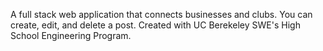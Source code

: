 A full stack web application that connects businesses and clubs. You can create, edit, and delete a post. 
Created with UC Berekeley SWE's High School Engineering Program.
